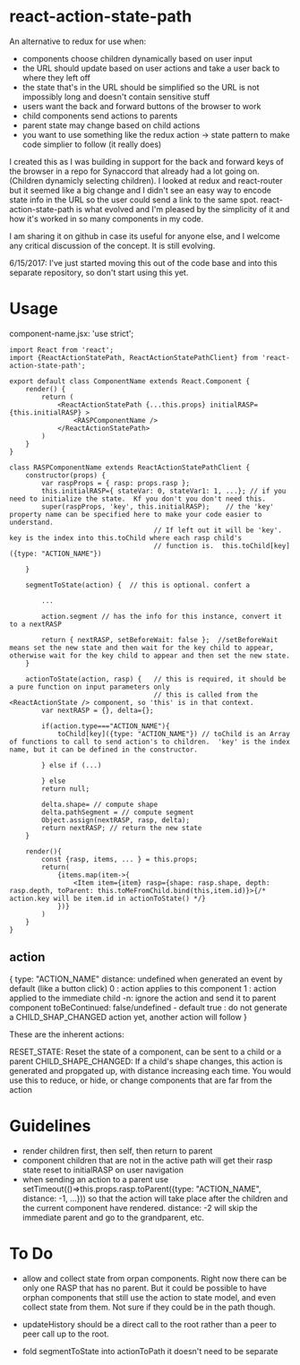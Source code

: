 # react-action-state-path
An alternative to redux for use when: 
* components choose children dynamically based on user input
* the URL should update based on user actions and take a user back to where they left off
* the state that's in the URL should be simplified so the URL is not impossibly long and doesn't contain sensitive stuff
* users want the back and forward buttons of the browser to work
* child components send actions to parents
* parent state may change based on child actions
* you want to use something like the redux action -> state pattern to make code simplier to follow (it really does)

I created this as I was building in support for the back and forward keys of the browser in a repo for Synaccord that already had a lot going on.  (Children dynamicly selecting children). I looked at redux and react-router but it seemed like a big change and I didn't see an easy way to encode state info in the URL so the user could send a link to the same spot.  react-action-state-path is what evolved and I'm pleased by the simplicity of it and how it's worked in so many components in my code.  

I am sharing it on github in case its useful for anyone else, and I welcome any critical discussion of the concept. It is still evolving.  


6/15/2017: I've just started moving this out of the code base and into this separate repository, so don't start using this yet.

# Usage
component-name.jsx:
    'use strict';

    import React from 'react';
    import {ReactActionStatePath, ReactActionStatePathClient} from 'react-action-state-path';

    export default class ComponentName extends React.Component {
        render() {
            return (
                <ReactActionStatePath {...this.props} initialRASP={this.initialRASP} >
                    <RASPComponentName />
                </ReactActionStatePath>
            )
        }
    }

    class RASPComponentName extends ReactActionStatePathClient {
        constructor(props) {
            var raspProps = { rasp: props.rasp };
            this.initialRASP={ stateVar: 0, stateVar1: 1, ...}; // if you need to initialize the state.  Kf you don't you don't need this.
            super(raspProps, 'key', this.initialRASP);    // the 'key' property name can be specified here to make your code easier to understand. 
                                        // If left out it will be 'key'. key is the index into this.toChild where each rasp child's 
                                        // function is.  this.toChild[key]({type: "ACTION_NAME"})
                                        
        }

        segmentToState(action) {  // this is optional. confert a 

            ...

            action.segment // has the info for this instance, convert it to a nextRASP

            return { nextRASP, setBeforeWait: false };  //setBeforeWait means set the new state and then wait for the key child to appear, otherwise wait for the key child to appear and then set the new state.
        }
        
        actionToState(action, rasp) {   // this is required, it should be a pure function on input parameters only
                                        // this is called from the <ReactActionState /> component, so 'this' is in that context.
            var nextRASP = {}, delta={};

            if(action.type==="ACTION_NAME"){
                toChild[key]({type: "ACTION_NAME"}) // toChild is an Array of functions to call to send action's to children.  'key' is the index name, but it can be defined in the constructor.  
                
            } else if (...)

            } else 
            return null;

            delta.shape= // compute shape
            delta.pathSegment = // compute segment
            Object.assign(nextRASP, rasp, delta);
            return nextRASP; // return the new state
        }

        render(){
            const {rasp, items, ... } = this.props;
            return(
                {items.map(item->{
                    <Item item={item} rasp={shape: rasp.shape, depth: rasp.depth, toParent: this.toMeFromChild.bind(this,item.id)}>{/* action.key will be item.id in actionToState() */}
                })}
            )
        }
    }

## action
{   type: "ACTION_NAME"
    distance: undefined when generated an event by default (like a button click)
              0 : action applies to this component
              1 : action applied to the immediate child
             -n: ignore the action and send it to parent component
    toBeContinued: false/undefined - default
                   true : do not generate a CHILD_SHAP_CHANGED action yet, another action will follow
}

These are the inherent actions:

RESET_STATE:  Reset the state of a component, can be sent to a child or a parent
CHILD_SHAPE_CHANGED:  If a child's shape changes, this action is generated and propgated up, with distance increasing each time.  You would use this to reduce, or hide, or change components that are far from the action



# Guidelines

* render children first, then self, then return to parent
* component children that are not in the active path will get their rasp state reset to initialRASP on user navigation
* when sending an action to a parent use setTimeout(()=>this.props.rasp.toParent({type: "ACTION_NAME", distance: -1, ...})) so that the action will take place after the children and the current component have rendered. distance: -2 will skip the immediate parent and go to the grandparent, etc.


# To Do
* allow and collect state from orpan components. Right now there can be only one RASP that has no parent. But it could be possible to have orphan components that still use the action to state model, and even collect state from them.  Not sure if they could be in the path though.

* updateHistory should be a direct call to the root rather than a peer to peer call up to the root.

* fold segmentToState into actionToPath it doesn't need to be separate

